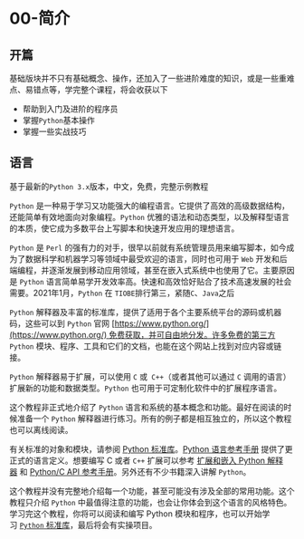 # 00-简介
## 开篇
基础版块并不只有基础概念、操作，还加入了一些进阶难度的知识，或是一些重难点、易错点等，学完整个课程，将会收获以下
- 帮助到入门及进阶的程序员
- 掌握`Python`基本操作
- 掌握一些实战技巧

## 语言
基于最新的`Python 3.x`版本，中文，免费，完整示例教程

`Python` 是一种易于学习又功能强大的编程语言。它提供了高效的高级数据结构，还能简单有效地面向对象编程。`Python` 优雅的语法和动态类型，以及解释型语言的本质，使它成为多数平台上写脚本和快速开发应用的理想语言。

`Python` 是 `Perl` 的强有力的对手，很早以前就有系统管理员用来编写脚本，如今成为了数据科学和机器学习等领域中最受欢迎的语言，同时也可用于 `Web` 开发和后端编程，并逐渐发展到移动应用领域，甚至在嵌入式系统中也使用了它。主要原因是 `Python` 语言简单易学开发效率高。快速和高效恰好贴合了技术高速发展的社会需要。2021年1月，`Python` 在 `TIOBE`排行第三，紧随`C`、`Java`之后

`Python` 解释器及丰富的标准库，提供了适用于各个主要系统平台的源码或机器码，这些可以到 `Python` 官网 [https://www.python.org/](https://www.python.org/) 免费获取，并可自由地分发。许多免费的第三方 `Python` 模块、程序、工具和它们的文档，也能在这个网站上找到对应内容或链接。

`Python` 解释器易于扩展，可以使用 `C` 或` C++`（或者其他可以通过 `C` 调用的语言）扩展新的功能和数据类型。`Python` 也可用于可定制化软件中的扩展程序语言。

这个教程非正式地介绍了 `Python` 语言和系统的基本概念和功能。最好在阅读的时候准备一个 `Python` 解释器进行练习。所有的例子都是相互独立的，所以这个教程也可以离线阅读。

有关标准的对象和模块，请参阅 [Python 标准库](https://docs.python.org/zh-cn/3/library/index.html#library-index)。[Python 语言参考手册](https://docs.python.org/zh-cn/3/reference/index.html#reference-index) 提供了更正式的语言定义。想要编写 C 或者 `C++` 扩展可以参考 [扩展和嵌入 Python 解释器](https://docs.python.org/zh-cn/3/extending/index.html#extending-index) 和 [Python/C API 参考手册](https://docs.python.org/zh-cn/3/c-api/index.html#c-api-index)。另外还有不少书籍深入讲解 `Python`。

这个教程并没有完整地介绍每一个功能，甚至可能没有涉及全部的常用功能。这个教程只介绍 `Python` 中最值得注意的功能，也会让你体会到这个语言的风格特色。学习完这个教程，你将可以阅读和编写 Python 模块和程序，也可以开始学习 [`Python` 标准库](https://docs.python.org/zh-cn/3/library/index.html#library-index)，最后将会有实操项目。
